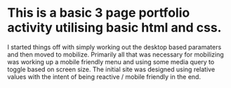 # This is a basic 3 page portfolio activity utilising basic html and css.
I started things off with simply working out the desktop based paramaters and then moved to mobilize. Primarily all that was necessary for mobilizing was working up a mobile friendly menu and using some media query to toggle based on screen size. The initial site was designed using relative values with the intent of being reactive / mobile friendly in the end.